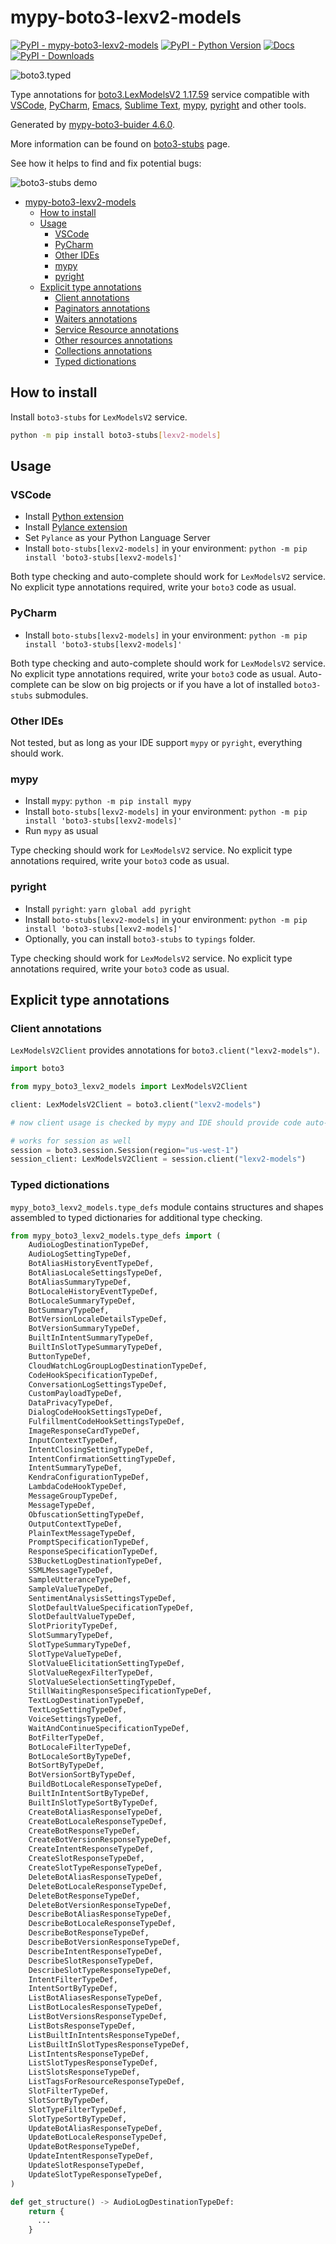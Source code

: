 # mypy-boto3-lexv2-models

[![PyPI - mypy-boto3-lexv2-models](https://img.shields.io/pypi/v/mypy-boto3-lexv2-models.svg?color=blue)](https://pypi.org/project/mypy-boto3-lexv2-models)
[![PyPI - Python Version](https://img.shields.io/pypi/pyversions/mypy-boto3-lexv2-models.svg?color=blue)](https://pypi.org/project/mypy-boto3-lexv2-models)
[![Docs](https://img.shields.io/readthedocs/mypy-boto3-builder.svg?color=blue)](https://mypy-boto3-builder.readthedocs.io/)
[![PyPI - Downloads](https://img.shields.io/pypi/dw/mypy-boto3-lexv2-models?color=blue)](https://pypistats.org/packages/mypy-boto3-lexv2-models)

![boto3.typed](https://github.com/vemel/mypy_boto3_builder/raw/master/logo.png)

Type annotations for
[boto3.LexModelsV2 1.17.59](https://boto3.amazonaws.com/v1/documentation/api/1.17.59/reference/services/lexv2-models.html#LexModelsV2) service
compatible with
[VSCode](https://code.visualstudio.com/),
[PyCharm](https://www.jetbrains.com/pycharm/),
[Emacs](https://www.gnu.org/software/emacs/),
[Sublime Text](https://www.sublimetext.com/),
[mypy](https://github.com/python/mypy),
[pyright](https://github.com/microsoft/pyright)
and other tools.

Generated by [mypy-boto3-buider 4.6.0](https://github.com/vemel/mypy_boto3_builder).

More information can be found on [boto3-stubs](https://pypi.org/project/boto3-stubs/) page.

See how it helps to find and fix potential bugs:

![boto3-stubs demo](https://github.com/vemel/mypy_boto3_builder/raw/master/demo.gif)

- [mypy-boto3-lexv2-models](#mypy-boto3-lexv2-models)
  - [How to install](#how-to-install)
  - [Usage](#usage)
    - [VSCode](#vscode)
    - [PyCharm](#pycharm)
    - [Other IDEs](#other-ides)
    - [mypy](#mypy)
    - [pyright](#pyright)
  - [Explicit type annotations](#explicit-type-annotations)
    - [Client annotations](#client-annotations)
    - [Paginators annotations](#paginators-annotations)
    - [Waiters annotations](#waiters-annotations)
    - [Service Resource annotations](#service-resource-annotations)
    - [Other resources annotations](#other-resources-annotations)
    - [Collections annotations](#collections-annotations)
    - [Typed dictionations](#typed-dictionations)

## How to install

Install `boto3-stubs` for `LexModelsV2` service.

```bash
python -m pip install boto3-stubs[lexv2-models]
```

## Usage

### VSCode

- Install [Python extension](https://marketplace.visualstudio.com/items?itemName=ms-python.python)
- Install [Pylance extension](https://marketplace.visualstudio.com/items?itemName=ms-python.vscode-pylance)
- Set `Pylance` as your Python Language Server
- Install `boto-stubs[lexv2-models]` in your environment: `python -m pip install 'boto3-stubs[lexv2-models]'`

Both type checking and auto-complete should work for `LexModelsV2` service.
No explicit type annotations required, write your `boto3` code as usual.

### PyCharm

- Install `boto-stubs[lexv2-models]` in your environment: `python -m pip install 'boto3-stubs[lexv2-models]'`

Both type checking and auto-complete should work for `LexModelsV2` service.
No explicit type annotations required, write your `boto3` code as usual.
Auto-complete can be slow on big projects or if you have a lot of installed `boto3-stubs` submodules.

### Other IDEs

Not tested, but as long as your IDE support `mypy` or `pyright`, everything should work.

### mypy

- Install `mypy`: `python -m pip install mypy`
- Install `boto-stubs[lexv2-models]` in your environment: `python -m pip install 'boto3-stubs[lexv2-models]'`
- Run `mypy` as usual

Type checking should work for `LexModelsV2` service.
No explicit type annotations required, write your `boto3` code as usual.

### pyright

- Install `pyright`: `yarn global add pyright`
- Install `boto-stubs[lexv2-models]` in your environment: `python -m pip install 'boto3-stubs[lexv2-models]'`
- Optionally, you can install `boto3-stubs` to `typings` folder.

Type checking should work for `LexModelsV2` service.
No explicit type annotations required, write your `boto3` code as usual.

## Explicit type annotations

### Client annotations

`LexModelsV2Client` provides annotations for `boto3.client("lexv2-models")`.

```python
import boto3

from mypy_boto3_lexv2_models import LexModelsV2Client

client: LexModelsV2Client = boto3.client("lexv2-models")

# now client usage is checked by mypy and IDE should provide code auto-complete

# works for session as well
session = boto3.session.Session(region="us-west-1")
session_client: LexModelsV2Client = session.client("lexv2-models")
```








### Typed dictionations

`mypy_boto3_lexv2_models.type_defs` module contains structures and shapes assembled
to typed dictionaries for additional type checking.

```python
from mypy_boto3_lexv2_models.type_defs import (
    AudioLogDestinationTypeDef,
    AudioLogSettingTypeDef,
    BotAliasHistoryEventTypeDef,
    BotAliasLocaleSettingsTypeDef,
    BotAliasSummaryTypeDef,
    BotLocaleHistoryEventTypeDef,
    BotLocaleSummaryTypeDef,
    BotSummaryTypeDef,
    BotVersionLocaleDetailsTypeDef,
    BotVersionSummaryTypeDef,
    BuiltInIntentSummaryTypeDef,
    BuiltInSlotTypeSummaryTypeDef,
    ButtonTypeDef,
    CloudWatchLogGroupLogDestinationTypeDef,
    CodeHookSpecificationTypeDef,
    ConversationLogSettingsTypeDef,
    CustomPayloadTypeDef,
    DataPrivacyTypeDef,
    DialogCodeHookSettingsTypeDef,
    FulfillmentCodeHookSettingsTypeDef,
    ImageResponseCardTypeDef,
    InputContextTypeDef,
    IntentClosingSettingTypeDef,
    IntentConfirmationSettingTypeDef,
    IntentSummaryTypeDef,
    KendraConfigurationTypeDef,
    LambdaCodeHookTypeDef,
    MessageGroupTypeDef,
    MessageTypeDef,
    ObfuscationSettingTypeDef,
    OutputContextTypeDef,
    PlainTextMessageTypeDef,
    PromptSpecificationTypeDef,
    ResponseSpecificationTypeDef,
    S3BucketLogDestinationTypeDef,
    SSMLMessageTypeDef,
    SampleUtteranceTypeDef,
    SampleValueTypeDef,
    SentimentAnalysisSettingsTypeDef,
    SlotDefaultValueSpecificationTypeDef,
    SlotDefaultValueTypeDef,
    SlotPriorityTypeDef,
    SlotSummaryTypeDef,
    SlotTypeSummaryTypeDef,
    SlotTypeValueTypeDef,
    SlotValueElicitationSettingTypeDef,
    SlotValueRegexFilterTypeDef,
    SlotValueSelectionSettingTypeDef,
    StillWaitingResponseSpecificationTypeDef,
    TextLogDestinationTypeDef,
    TextLogSettingTypeDef,
    VoiceSettingsTypeDef,
    WaitAndContinueSpecificationTypeDef,
    BotFilterTypeDef,
    BotLocaleFilterTypeDef,
    BotLocaleSortByTypeDef,
    BotSortByTypeDef,
    BotVersionSortByTypeDef,
    BuildBotLocaleResponseTypeDef,
    BuiltInIntentSortByTypeDef,
    BuiltInSlotTypeSortByTypeDef,
    CreateBotAliasResponseTypeDef,
    CreateBotLocaleResponseTypeDef,
    CreateBotResponseTypeDef,
    CreateBotVersionResponseTypeDef,
    CreateIntentResponseTypeDef,
    CreateSlotResponseTypeDef,
    CreateSlotTypeResponseTypeDef,
    DeleteBotAliasResponseTypeDef,
    DeleteBotLocaleResponseTypeDef,
    DeleteBotResponseTypeDef,
    DeleteBotVersionResponseTypeDef,
    DescribeBotAliasResponseTypeDef,
    DescribeBotLocaleResponseTypeDef,
    DescribeBotResponseTypeDef,
    DescribeBotVersionResponseTypeDef,
    DescribeIntentResponseTypeDef,
    DescribeSlotResponseTypeDef,
    DescribeSlotTypeResponseTypeDef,
    IntentFilterTypeDef,
    IntentSortByTypeDef,
    ListBotAliasesResponseTypeDef,
    ListBotLocalesResponseTypeDef,
    ListBotVersionsResponseTypeDef,
    ListBotsResponseTypeDef,
    ListBuiltInIntentsResponseTypeDef,
    ListBuiltInSlotTypesResponseTypeDef,
    ListIntentsResponseTypeDef,
    ListSlotTypesResponseTypeDef,
    ListSlotsResponseTypeDef,
    ListTagsForResourceResponseTypeDef,
    SlotFilterTypeDef,
    SlotSortByTypeDef,
    SlotTypeFilterTypeDef,
    SlotTypeSortByTypeDef,
    UpdateBotAliasResponseTypeDef,
    UpdateBotLocaleResponseTypeDef,
    UpdateBotResponseTypeDef,
    UpdateIntentResponseTypeDef,
    UpdateSlotResponseTypeDef,
    UpdateSlotTypeResponseTypeDef,
)

def get_structure() -> AudioLogDestinationTypeDef:
    return {
      ...
    }
```
